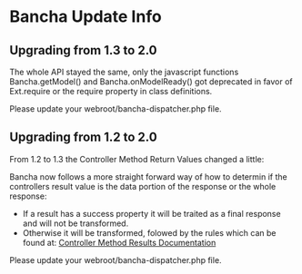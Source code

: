 Bancha Update Info
==================

Upgrading from 1.3 to 2.0
-------------------------

The whole API stayed the same, only the javascript functions Bancha.getModel()
and Bancha.onModelReady() got deprecated in favor of Ext.require or the
require property in class definitions.

Please update your webroot/bancha-dispatcher.php file.

Upgrading from 1.2 to 2.0
-------------------------

From 1.2 to 1.3 the Controller Method Return Values changed a little:

Bancha now follows a more straight forward way of how to determin if the controllers result value
is the data portion of the response or the whole response:

 - If a result has a success property it will be traited as a final response and will not be transformed.
 - Otherwise it will be transformed, folowed by the rules which can be found at:
 [Controller Method Results Documentation](http://docs.banchaproject.org/resources/Supported-Controller-Method-Results.html)

Please update your webroot/bancha-dispatcher.php file.
